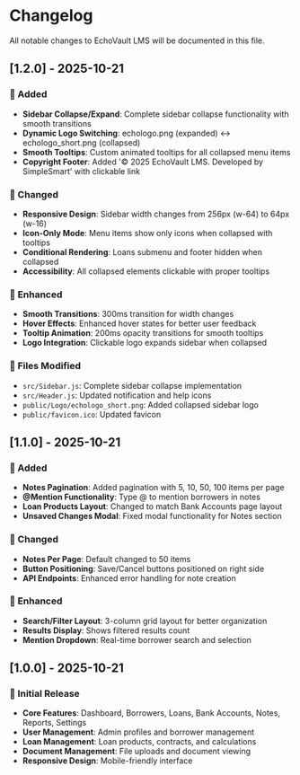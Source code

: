 # Changelog

All notable changes to EchoVault LMS will be documented in this file.

## [1.2.0] - 2025-10-21

### 🎯 Added
- **Sidebar Collapse/Expand**: Complete sidebar collapse functionality with smooth transitions
- **Dynamic Logo Switching**: echologo.png (expanded) ↔ echologo_short.png (collapsed)
- **Smooth Tooltips**: Custom animated tooltips for all collapsed menu items
- **Copyright Footer**: Added '© 2025 EchoVault LMS. Developed by SimpleSmart' with clickable link

### 🔧 Changed
- **Responsive Design**: Sidebar width changes from 256px (w-64) to 64px (w-16)
- **Icon-Only Mode**: Menu items show only icons when collapsed with tooltips
- **Conditional Rendering**: Loans submenu and footer hidden when collapsed
- **Accessibility**: All collapsed elements clickable with proper tooltips

### 🎨 Enhanced
- **Smooth Transitions**: 300ms transition for width changes
- **Hover Effects**: Enhanced hover states for better user feedback
- **Tooltip Animation**: 200ms opacity transitions for smooth tooltips
- **Logo Integration**: Clickable logo expands sidebar when collapsed

### 📁 Files Modified
- `src/Sidebar.js`: Complete sidebar collapse implementation
- `src/Header.js`: Updated notification and help icons
- `public/Logo/echologo_short.png`: Added collapsed sidebar logo
- `public/favicon.ico`: Updated favicon

## [1.1.0] - 2025-10-21

### 🎯 Added
- **Notes Pagination**: Added pagination with 5, 10, 50, 100 items per page
- **@Mention Functionality**: Type @ to mention borrowers in notes
- **Loan Products Layout**: Changed to match Bank Accounts page layout
- **Unsaved Changes Modal**: Fixed modal functionality for Notes section

### 🔧 Changed
- **Notes Per Page**: Default changed to 50 items
- **Button Positioning**: Save/Cancel buttons positioned on right side
- **API Endpoints**: Enhanced error handling for note creation

### 🎨 Enhanced
- **Search/Filter Layout**: 3-column grid layout for better organization
- **Results Display**: Shows filtered results count
- **Mention Dropdown**: Real-time borrower search and selection

## [1.0.0] - 2025-10-21

### 🎯 Initial Release
- **Core Features**: Dashboard, Borrowers, Loans, Bank Accounts, Notes, Reports, Settings
- **User Management**: Admin profiles and borrower management
- **Loan Management**: Loan products, contracts, and calculations
- **Document Management**: File uploads and document viewing
- **Responsive Design**: Mobile-friendly interface
